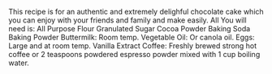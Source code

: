 This recipe is for an authentic and extremely delighful chocolate cake which you can enjoy with your friends and family and make easily. All You will need is:
All Purpose Flour
Granulated Sugar
Cocoa Powder
Baking Soda
Baking Powder
Buttermilk: Room temp.
Vegetable Oil: Or canola oil.
Eggs: Large and at room temp.
Vanilla Extract
Coffee: Freshly brewed strong hot coffee or 2 teaspoons powdered espresso powder mixed with 1 cup boiling water.
